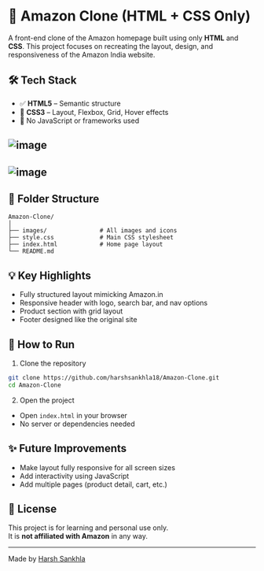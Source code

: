 # 🛒 Amazon Clone (HTML + CSS Only)

A front-end clone of the Amazon homepage built using only **HTML** and **CSS**. This project focuses on recreating the layout, design, and responsiveness of the Amazon India website.



## 🛠️ Tech Stack

- ✅ **HTML5** – Semantic structure
- 🎨 **CSS3** – Layout, Flexbox, Grid, Hover effects
- 🧱 No JavaScript or frameworks used

## ![image](https://github.com/user-attachments/assets/f3daec64-5804-4045-8b7d-0d0c6799afe1)
## ![image](https://github.com/user-attachments/assets/20b7c76b-3959-40ee-9e9b-41d04905478d)


## 📁 Folder Structure

```
Amazon-Clone/
│
├── images/               # All images and icons
├── style.css             # Main CSS stylesheet
├── index.html            # Home page layout
└── README.md
```

## 💡 Key Highlights

- Fully structured layout mimicking Amazon.in
- Responsive header with logo, search bar, and nav options
- Product section with grid layout
- Footer designed like the original site

## 🚀 How to Run

1. Clone the repository

```bash
git clone https://github.com/harshsankhla18/Amazon-Clone.git
cd Amazon-Clone
```

2. Open the project

- Open `index.html` in your browser
- No server or dependencies needed

## ✨ Future Improvements

- Make layout fully responsive for all screen sizes
- Add interactivity using JavaScript
- Add multiple pages (product detail, cart, etc.)

## 📃 License

This project is for learning and personal use only.  
It is **not affiliated with Amazon** in any way.

---

Made by [Harsh Sankhla](https://github.com/harshsankhla18)
